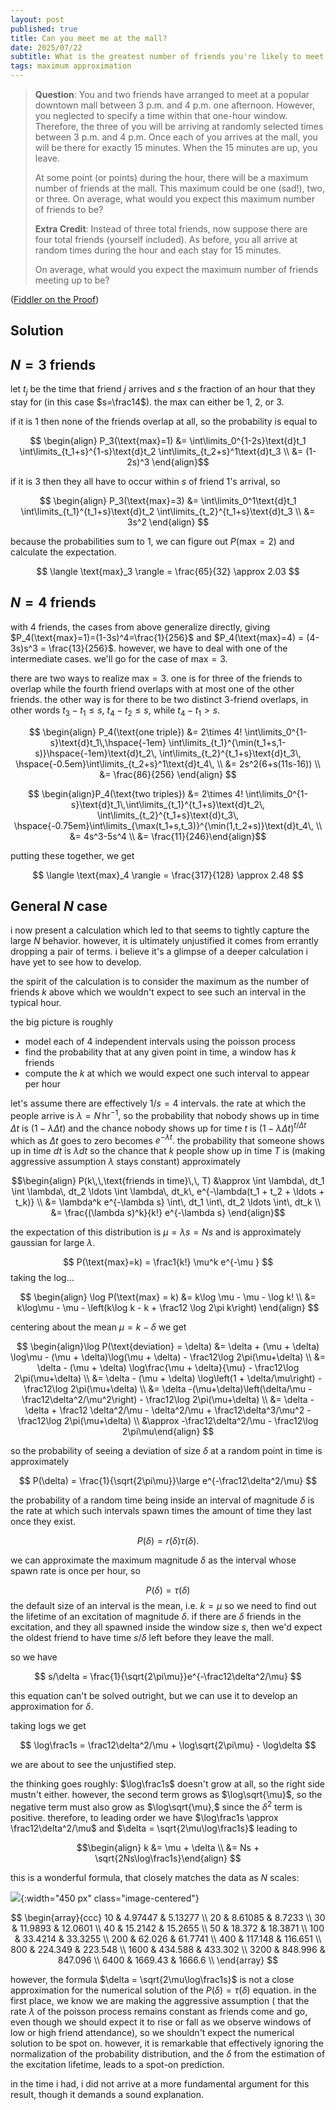 ```yaml
---
layout: post
published: true
title: Can you meet me at the mall?
date: 2025/07/22
subtitle: What is the greatest number of friends you're likely to meet if everyone fails to coordinate?
tags: maximum approximation
---
```


>**Question**: You and two friends have arranged to meet at a popular downtown mall between $3$ p.m. and $4$ p.m. one afternoon. However, you neglected to specify a time within that one-hour window. Therefore, the three of you will be arriving at randomly selected times between $3$ p.m. and $4$ p.m. Once each of you arrives at the mall, you will be there for exactly $15$ minutes. When the $15$ minutes are up, you leave.
>
>At some point (or points) during the hour, there will be a maximum number of friends at the mall. This maximum could be one (sad!), two, or three. On average, what would you expect this maximum number of friends to be?
>
>
>**Extra Credit**: Instead of three total friends, now suppose there are four total friends (yourself included). As before, you all arrive at random times during the hour and each stay for 15 minutes.
>
>On average, what would you expect the maximum number of friends meeting up to be?

<!--more-->

([Fiddler on the Proof](https://thefiddler.substack.com/p/can-you-meet-me-at-the-mall))

## Solution

## $N=3$ friends

let $t_j$ be the time that friend $j$ arrives and $s$ the fraction of an hour that they stay for (in this case $s=\frac14$). the max can either be $1$, $2$, or $3$. 

if it is $1$ then none of the friends overlap at all, so the probability is equal to

$$ \begin{align} P_3(\text{max}=1) &= \int\limits_0^{1-2s}\text{d}t_1 \int\limits_{t_1+s}^{1-s}\text{d}t_2 \int\limits_{t_2+s}^1\text{d}t_3 \\ &= (1-2s)^3 \end{align}$$

if it is $3$ then they all have to occur within $s$ of friend $1$'s arrival, so

$$ \begin{align} P_3(\text{max}=3) &= \int\limits_0^1\text{d}t_1 \int\limits_{t_1}^{t_1+s}\text{d}t_2 \int\limits_{t_2}^{t_1+s}\text{d}t_3 \\ &= 3s^2 \end{align} $$

because the probabilities sum to $1$, we can figure out $P(\text{max}=2)$ and calculate the expectation.

$$ \langle \text{max}_3 \rangle = \frac{65}{32} \approx 2.03 $$

## $N=4$ friends

with $4$ friends, the cases from above generalize directly, giving $P_4(\text{max}=1)=(1-3s)^4=\frac{1}{256}$ and $P_4(\text{max}=4) = (4-3s)s^3 = \frac{13}{256}$. however, we have to deal with one of the intermediate cases. we'll go for the case of $\text{max}=3.$ 

there are two ways to realize $\text{max}=3$. one is for three of the friends to overlap while the fourth friend overlaps with at most one of the other friends. the other way is for there to be two distinct $3$-friend overlaps, in other words $t_3-t_1 \leq s,$ $t_4-t_2\leq s,$ while $t_4-t_1 \gt s.$ 

$$ \begin{align} P_4(\text{one triple}) &= 2\times 4! \int\limits_0^{1-s}\text{d}t_1\,\hspace{-1em} \int\limits_{t_1}^{\min(t_1+s,1-s)}\hspace{-1em}\text{d}t_2\, \int\limits_{t_2}^{t_1+s}\text{d}t_3\, \hspace{-0.5em}\int\limits_{t_2+s}^1\text{d}t_4\, \\ &= 2s^2(6+s(11s-16)) \\ &= \frac{86}{256} \end{align} $$

$$ \begin{align}P_4(\text{two triples}) &= 2\times 4! \int\limits_0^{1-s}\text{d}t_1\,\int\limits_{t_1}^{t_1+s}\text{d}t_2\, \int\limits_{t_2}^{t_1+s}\text{d}t_3\, \hspace{-0.75em}\int\limits_{\max(t_1+s,t_3)}^{\min(1,t_2+s)}\text{d}t_4\, \\ &= 4s^3-5s^4 \\ &= \frac{11}{246}\end{align}$$

putting these together, we get

$$ \langle \text{max}_4 \rangle = \frac{317}{128} \approx 2.48 $$

## General $N$ case

i now present a calculation which led to that seems to tightly capture the large $N$ behavior. however, it is ultimately unjustified it comes from errantly dropping a pair of terms. i believe it's a glimpse of a deeper calculation i have yet to see how to develop.

the spirit of the calculation is to consider the maximum as the number of friends $k$ above which we wouldn't expect to see such an interval in the typical hour.

the big picture is roughly
- model each of $4$ independent intervals using the poisson process
- find the probability that at any given point in time, a window has $k$ friends
- compute the $k$ at which we would expect one such interval to appear per hour

let's assume there are effectively $1/s = 4$ intervals. the rate at which the people arrive is $\lambda = N\,\text{hr}^{-1}$, so the probability that nobody shows up in time $\Delta t$ is $(1-\lambda \Delta t)$ and the chance nobody shows up for time $t$ is $(1-\lambda \Delta t)^{t/\Delta t}$ which as $\Delta t$ goes to zero becomes $e^{-\lambda t}.$ the probability that someone shows up in time $dt$ is $\lambda dt$ so the chance that $k$ people show up in time $T$ is (making aggressive assumption $\lambda$ stays constant) approximately

$$\begin{align} P(k\,\,\text{friends in time}\,\, T) &\approx \int \lambda\, dt_1 \int \lambda\, dt_2 \ldots \int \lambda\, dt_k\, e^{-\lambda(t_1 + t_2 + \ldots + t_k)} \\ &= \lambda^k e^{-\lambda s} \int\, dt_1 \int\, dt_2 \ldots \int\, dt_k \\ &= \frac{(\lambda s)^k}{k!} e^{-\lambda s} \end{align}$$

the expectation of this distribution is $\mu = \lambda s = N s$ and is approximately gaussian for large $\lambda.$ 

$$ P(\text{max}=k) = \frac1{k!} \mu^k e^{-\mu } $$
taking the log...

$$ \begin{align} \log P(\text{max} = k) &= k\log \mu - \mu - \log k! \\ &= k\log\mu - \mu - \left(k\log k - k + \frac12 \log 2\pi k\right)  \end{align} $$

centering about the mean $\mu = k - \delta$ we get

$$ \begin{align}\log P(\text{deviation} = \delta) &= \delta + (\mu + \delta) \log\mu - (\mu + \delta)\log(\mu + \delta) - \frac12\log 2\pi(\mu+\delta) \\ &= \delta - (\mu + \delta) \log\frac{\mu + \delta}{\mu} - \frac12\log 2\pi(\mu+\delta) \\ &= \delta - (\mu + \delta) \log\left(1 + \delta/\mu\right) - \frac12\log 2\pi(\mu+\delta) \\ &= \delta -(\mu+\delta)\left(\delta/\mu - \frac12\delta^2/\mu^2\right) - \frac12\log 2\pi(\mu+\delta) \\ &= \delta - \delta + \frac12 \delta^2/\mu - \delta^2/\mu + \frac12\delta^3/\mu^2 - \frac12\log 2\pi(\mu+\delta) \\ &\approx -\frac12\delta^2/\mu - \frac12\log 2\pi\mu\end{align} $$

so the probability of seeing a deviation of size $\delta$ at a random point in time is approximately

$$ P(\delta) = \frac{1}{\sqrt{2\pi\mu}}\large e^{-\frac12\delta^2/\mu} $$

the probability of a random time being inside an interval of magnitude $\delta$ is the rate at which such intervals spawn times the amount of time they last once they exist. 

$$ P(\delta) = r(\delta)\tau(\delta). $$

we can approximate the maximum magnitude $\delta$ as the interval whose spawn rate is once per hour, so

$$ P(\delta) = \tau(\delta) $$
the default size of an interval is the mean, i.e. $k = \mu$ so we need to find out the lifetime of an excitation of magnitude $\delta.$ if there are $\delta$ friends in the excitation, and they all spawned inside the window size $s,$ then we'd expect the oldest friend to have time $s/\delta$ left before they leave the mall. 

so we have

$$ s/\delta = \frac{1}{\sqrt{2\pi\mu}}e^{-\frac12\delta^2/\mu} $$

this equation can't be solved outright, but we can use it to develop an approximation for $\delta$. 

taking logs we get 

$$ \log\frac1s  = \frac12\delta^2/\mu + \log\sqrt{2\pi\mu} - \log\delta  $$

we are about to see the unjustified step.

the thinking goes roughly: $\log\frac1s$ doesn't grow at all, so the right side mustn't either. however, the second term grows as $\log\sqrt{\mu}$, so the negative term must also grow as $\log\sqrt{\mu},$ since the $\delta^2$ term is positive. therefore, to leading order we have $\log\frac1s \approx \frac12\delta^2/\mu$ and $\delta = \sqrt{2\mu\log\frac1s}$ leading to

$$\begin{align} k &= \mu + \delta \\ &= Ns + \sqrt{2Ns\log\frac1s}\end{align} $$

this is a wonderful formula, that closely matches the data as $N$ scales:

![](/img/2025-07-22-fiddler-meet-at-mall-plot.png){:width="450 px" class="image-centered"}

$$
\begin{array}{ccc}
 10 & 4.97447 & 5.13277 \\
 20 & 8.61085 & 8.7233 \\
 30 & 11.9893 & 12.0601 \\
 40 & 15.2142 & 15.2655 \\
 50 & 18.372 & 18.3871 \\
 100 & 33.4214 & 33.3255 \\
 200 & 62.026 & 61.7741 \\
 400 & 117.148 & 116.651 \\
 800 & 224.349 & 223.548 \\
 1600 & 434.588 & 433.302 \\
 3200 & 848.996 & 847.096 \\
 6400 & 1669.43 & 1666.6 \\
\end{array}
$$

however, the formula $\delta = \sqrt{2\mu\log\frac1s}$ is not a close approximation for the numerical solution of the $P(\delta) = \tau(\delta)$ equation. in the first place, we know we are making the aggressive assumption ( that the rate $\lambda$ of the poisson process remains constant as friends come and go, even though we should expect it to rise or fall as we observe windows of low or high friend attendance), so we shouldn't expect the numerical solution to be spot on. however, it is remarkable that effectively ignoring the normalization of the probability distribution, and the $\delta$ from the estimation of the excitation lifetime, leads to a spot-on prediction.

in the time i had, i did not arrive at a more fundamental argument for this result, though it demands a sound explanation.

<br>
